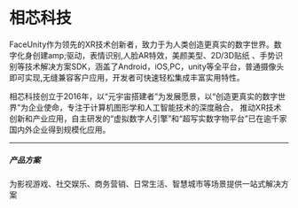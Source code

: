 # 相芯科技

FaceUnity作为领先的XR技术创新者，致力于为人类创造更真实的数字世界。数字化身创建amp;驱动，表情识别,人脸AR特效，美颜美型、2D/3D贴纸 、手势识别等技术解决方案SDK，涵盖了Android，iOS,PC，unity等全平台，普通摄像头即可实现,无缝兼容客户应用，开发者可快速轻松集成丰富实用特性。

相芯科技创立于2016年，以“元宇宙搭建者”为发展愿景，以“创造更真实的数字世界”为企业使命，专注于计算机图形学和人工智能技术的深度融合， 推动XR技术创新和产业应用，自主研发的“虚拟数字人引擎”和“超写实数字物平台”已在逾千家国内外企业得到规模化应用。

---

##### 产品方案

为影视游戏、社交娱乐、商务营销、日常生活、智慧城市等场景提供一站式解决方案
